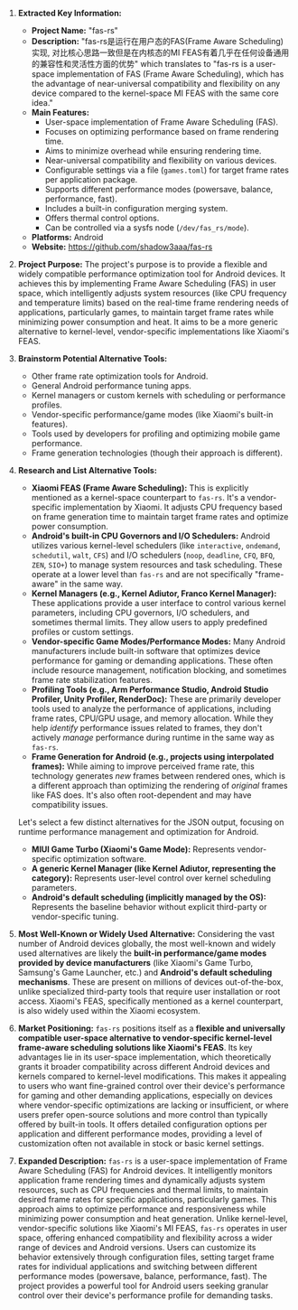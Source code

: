 1.  **Extracted Key Information:**
    *   **Project Name:** "fas-rs"
    *   **Description:** "fas-rs是运行在用户态的FAS(Frame Aware Scheduling)实现, 对比核心思路一致但是在内核态的MI FEAS有着几乎在任何设备通用的兼容性和灵活性方面的优势" which translates to "fas-rs is a user-space implementation of FAS (Frame Aware Scheduling), which has the advantage of near-universal compatibility and flexibility on any device compared to the kernel-space MI FEAS with the same core idea."
    *   **Main Features:**
        *   User-space implementation of Frame Aware Scheduling (FAS).
        *   Focuses on optimizing performance based on frame rendering time.
        *   Aims to minimize overhead while ensuring rendering time.
        *   Near-universal compatibility and flexibility on various devices.
        *   Configurable settings via a file (`games.toml`) for target frame rates per application package.
        *   Supports different performance modes (powersave, balance, performance, fast).
        *   Includes a built-in configuration merging system.
        *   Offers thermal control options.
        *   Can be controlled via a sysfs node (`/dev/fas_rs/mode`).
    *   **Platforms:** Android
    *   **Website:** https://github.com/shadow3aaa/fas-rs

2.  **Project Purpose:**
    The project's purpose is to provide a flexible and widely compatible performance optimization tool for Android devices. It achieves this by implementing Frame Aware Scheduling (FAS) in user space, which intelligently adjusts system resources (like CPU frequency and temperature limits) based on the real-time frame rendering needs of applications, particularly games, to maintain target frame rates while minimizing power consumption and heat. It aims to be a more generic alternative to kernel-level, vendor-specific implementations like Xiaomi's FEAS.

3.  **Brainstorm Potential Alternative Tools:**
    *   Other frame rate optimization tools for Android.
    *   General Android performance tuning apps.
    *   Kernel managers or custom kernels with scheduling or performance profiles.
    *   Vendor-specific performance/game modes (like Xiaomi's built-in features).
    *   Tools used by developers for profiling and optimizing mobile game performance.
    *   Frame generation technologies (though their approach is different).

4.  **Research and List Alternative Tools:**

    *   **Xiaomi FEAS (Frame Aware Scheduling):** This is explicitly mentioned as a kernel-space counterpart to `fas-rs`. It's a vendor-specific implementation by Xiaomi. It adjusts CPU frequency based on frame generation time to maintain target frame rates and optimize power consumption.
    *   **Android's built-in CPU Governors and I/O Schedulers:** Android utilizes various kernel-level schedulers (like `interactive`, `ondemand`, `schedutil`, `walt`, `CFS`) and I/O schedulers (`noop`, `deadline`, `CFQ`, `BFQ`, `ZEN`, `SIO+`) to manage system resources and task scheduling. These operate at a lower level than `fas-rs` and are not specifically "frame-aware" in the same way.
    *   **Kernel Managers (e.g., Kernel Adiutor, Franco Kernel Manager):** These applications provide a user interface to control various kernel parameters, including CPU governors, I/O schedulers, and sometimes thermal limits. They allow users to apply predefined profiles or custom settings.
    *   **Vendor-specific Game Modes/Performance Modes:** Many Android manufacturers include built-in software that optimizes device performance for gaming or demanding applications. These often include resource management, notification blocking, and sometimes frame rate stabilization features.
    *   **Profiling Tools (e.g., Arm Performance Studio, Android Studio Profiler, Unity Profiler, RenderDoc):** These are primarily developer tools used to analyze the performance of applications, including frame rates, CPU/GPU usage, and memory allocation. While they help *identify* performance issues related to frames, they don't actively *manage* performance during runtime in the same way as `fas-rs`.
    *   **Frame Generation for Android (e.g., projects using interpolated frames):** While aiming to improve perceived frame rate, this technology generates *new* frames between rendered ones, which is a different approach than optimizing the rendering of *original* frames like FAS does. It's also often root-dependent and may have compatibility issues.

    Let's select a few distinct alternatives for the JSON output, focusing on runtime performance management and optimization for Android.

    *   **MIUI Game Turbo (Xiaomi's Game Mode):** Represents vendor-specific optimization software.
    *   **A generic Kernel Manager (like Kernel Adiutor, representing the category):** Represents user-level control over kernel scheduling parameters.
    *   **Android's default scheduling (implicitly managed by the OS):** Represents the baseline behavior without explicit third-party or vendor-specific tuning.

5.  **Most Well-Known or Widely Used Alternative:**
    Considering the vast number of Android devices globally, the most well-known and widely used alternatives are likely the **built-in performance/game modes provided by device manufacturers** (like Xiaomi's Game Turbo, Samsung's Game Launcher, etc.) and **Android's default scheduling mechanisms**. These are present on millions of devices out-of-the-box, unlike specialized third-party tools that require user installation or root access. Xiaomi's FEAS, specifically mentioned as a kernel counterpart, is also widely used within the Xiaomi ecosystem.

6.  **Market Positioning:**
    `fas-rs` positions itself as a **flexible and universally compatible user-space alternative to vendor-specific kernel-level frame-aware scheduling solutions like Xiaomi's FEAS**. Its key advantages lie in its user-space implementation, which theoretically grants it broader compatibility across different Android devices and kernels compared to kernel-level modifications. This makes it appealing to users who want fine-grained control over their device's performance for gaming and other demanding applications, especially on devices where vendor-specific optimizations are lacking or insufficient, or where users prefer open-source solutions and more control than typically offered by built-in tools. It offers detailed configuration options per application and different performance modes, providing a level of customization often not available in stock or basic kernel settings.

7.  **Expanded Description:**
    `fas-rs` is a user-space implementation of Frame Aware Scheduling (FAS) for Android devices. It intelligently monitors application frame rendering times and dynamically adjusts system resources, such as CPU frequencies and thermal limits, to maintain desired frame rates for specific applications, particularly games. This approach aims to optimize performance and responsiveness while minimizing power consumption and heat generation. Unlike kernel-level, vendor-specific solutions like Xiaomi's MI FEAS, `fas-rs` operates in user space, offering enhanced compatibility and flexibility across a wider range of devices and Android versions. Users can customize its behavior extensively through configuration files, setting target frame rates for individual applications and switching between different performance modes (powersave, balance, performance, fast). The project provides a powerful tool for Android users seeking granular control over their device's performance profile for demanding tasks.